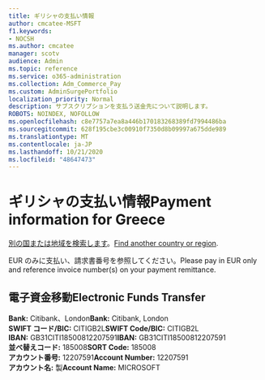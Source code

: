 ```yaml
---
title: ギリシャの支払い情報
author: cmcatee-MSFT
f1.keywords:
- NOCSH
ms.author: cmcatee
manager: scotv
audience: Admin
ms.topic: reference
ms.service: o365-administration
ms.collection: Adm_Commerce_Pay
ms.custom: AdminSurgePortfolio
localization_priority: Normal
description: サブスクリプションを支払う送金先について説明します。
ROBOTS: NOINDEX, NOFOLLOW
ms.openlocfilehash: c8e7757a7ea8a446b170183268389fd7994486ba
ms.sourcegitcommit: 628f195cbe3c00910f7350d8b09997a675dde989
ms.translationtype: MT
ms.contentlocale: ja-JP
ms.lasthandoff: 10/21/2020
ms.locfileid: "48647473"
---
```

# <a name="payment-information-for-greece"></a><span data-ttu-id="1a0ca-103">ギリシャの支払い情報</span><span class="sxs-lookup"><span data-stu-id="1a0ca-103">Payment information for Greece</span></span>

<span data-ttu-id="1a0ca-104">[別の国または地域を検索します](../billing-and-payments/pay-for-your-subscription.md)。</span><span class="sxs-lookup"><span data-stu-id="1a0ca-104">[Find another country or region](../billing-and-payments/pay-for-your-subscription.md).</span></span>

<span data-ttu-id="1a0ca-105">EUR のみに支払い、請求書番号を参照してください。</span><span class="sxs-lookup"><span data-stu-id="1a0ca-105">Please pay in EUR only and reference invoice number(s) on your payment remittance.</span></span>

## <a name="electronic-funds-transfer"></a><span data-ttu-id="1a0ca-106">電子資金移動</span><span class="sxs-lookup"><span data-stu-id="1a0ca-106">Electronic Funds Transfer</span></span>

<span data-ttu-id="1a0ca-107">**Bank:** Citibank、London</span><span class="sxs-lookup"><span data-stu-id="1a0ca-107">**Bank:** Citibank, London</span></span>  
<span data-ttu-id="1a0ca-108">**SWIFT コード/BIC:** CITIGB2L</span><span class="sxs-lookup"><span data-stu-id="1a0ca-108">**SWIFT Code/BIC:** CITIGB2L</span></span>  
<span data-ttu-id="1a0ca-109">**IBAN:** GB31CITI18500812207591</span><span class="sxs-lookup"><span data-stu-id="1a0ca-109">**IBAN:** GB31CITI18500812207591</span></span>  
<span data-ttu-id="1a0ca-110">**並べ替えコード:** 185008</span><span class="sxs-lookup"><span data-stu-id="1a0ca-110">**SORT Code:** 185008</span></span>  
<span data-ttu-id="1a0ca-111">**アカウント番号:** 12207591</span><span class="sxs-lookup"><span data-stu-id="1a0ca-111">**Account Number:** 12207591</span></span>  
<span data-ttu-id="1a0ca-112">**アカウント名:** 製</span><span class="sxs-lookup"><span data-stu-id="1a0ca-112">**Account Name:** MICROSOFT</span></span>  